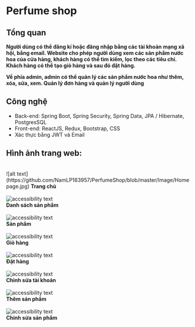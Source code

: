 # Perfume shop

## Tổng quan 

**Người dùng có thể đăng kí hoặc đăng nhập bằng các tài khoản mạng xã hội, bằng email. 
Website cho phép người dùng xem các sản phẩm nước hoa của cửa hàng, khách hàng có thể tìm kiếm, 
lọc theo các tiêu chí. 
Khách hàng có thể tạo giỏ hàng và sau đó đặt hàng.**

**Về phía admin, admin có thể quản lý các sản phẩm nước hoa như thêm, xóa, sửa, xem. Quản lý đơn hàng 
và quản lý người dùng**


## Công nghệ
* Back-end: Spring Boot, Spring Security, Spring Data, JPA / Hibernate, PostgresSQL
* Front-end: ReactJS, Redux, Bootstrap, CSS
* Xác thực bằng JWT và Email

## Hình ảnh trang web:
<div>
    <br>
    ![alt text](https://github.com/NamLP183957/PerfumeShop/blob/master/Image/Homepage.jpg)
    <b>Trang chủ</b>
</div>
<br>
<div>
    <img src="../PerfumeShop/Image/ListPerfume.jpg" width="350" alt="accessibility text">
    <br>
    <b>Danh sách sản phẩm</b>
</div>
<br>
<div>
    <img src="../PerfumeShop/Image/Perfume.jpg" width="350" alt="accessibility text">
    <br>
    <b>Sản phẩm</b>
</div>
<br>
<div>
    <img src="../PerfumeShop/Image/Cart.jpg" width="350" alt="accessibility text">
    <br>
    <b>Giỏ hàng</b>
</div>
<br>
<div>
    <img src="../PerfumeShop/Image/Order.jpg" width="350" alt="accessibility text">
    <br>
    <b>Đặt hàng</b>
</div>
<br>
<div>
    <img src="../PerfumeShop/Image/EditAccount.jpg" width="350" alt="accessibility text">
    <br>
    <b>Chỉnh sửa tài khoản</b>
</div>
<br>
<div>
    <img src="../PerfumeShop/Image/AddPerfume.jpg" width="350" alt="accessibility text">
    <br>
    <b>Thêm sản phẩm</b>
</div>
<br>
<div>
    <img src="../PerfumeShop/Image/EditPerfume.jpg" width="350" alt="accessibility text">
    <br>
    <b>Chỉnh sửa sản phẩm</b>
</div>